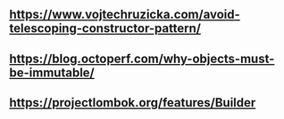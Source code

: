 ## https://www.vojtechruzicka.com/avoid-telescoping-constructor-pattern/
## https://blog.octoperf.com/why-objects-must-be-immutable/
## https://projectlombok.org/features/Builder